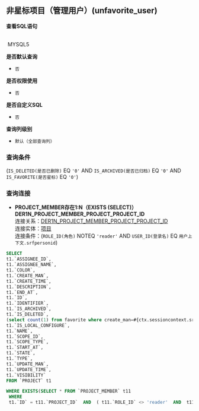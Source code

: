 ## 非星标项目（管理用户）(unfavorite_user) <!-- {docsify-ignore-all} -->



<p class="panel-title"><b>查看SQL语句</b></p>
<br>

<el-row>
&nbsp;<el-tag @click="MYSQL5 = true">MYSQL5</el-tag>
</el-row>

<br>
<p class="panel-title"><b>是否默认查询</b></p>

* `否`

<p class="panel-title"><b>是否权限使用</b></p>

* `否`

<p class="panel-title"><b>是否自定义SQL</b></p>

* `否`

<p class="panel-title"><b>查询列级别</b></p>

* `默认（全部查询列）`



### 查询条件

(`IS_DELETED(是否已删除)` EQ `'0'` AND `IS_ARCHIVED(是否已归档)` EQ `'0'` AND `IS_FAVORITE(是否星标)` EQ `'0'`)



### 查询连接
* **PROJECT_MEMBER存在1:N（EXISTS (SELECT)）DER1N_PROJECT_MEMBER_PROJECT_PROJECT_ID**<br>
连接关系：[DER1N_PROJECT_MEMBER_PROJECT_PROJECT_ID](der/DER1N_PROJECT_MEMBER_PROJECT_PROJECT_ID)<br>
连接实体：[项目](module/ProjMgmt/project)<br>
连接条件：(`ROLE_ID(角色)` NOTEQ `'reader'` AND `USER_ID(登录名)` EQ `用户上下文.srfpersonid`)<br>




<el-dialog v-model="MYSQL5" title="MYSQL5">

```sql
SELECT
t1.`ASSIGNEE_ID`,
t1.`ASSIGNEE_NAME`,
t1.`COLOR`,
t1.`CREATE_MAN`,
t1.`CREATE_TIME`,
t1.`DESCRIPTION`,
t1.`END_AT`,
t1.`ID`,
t1.`IDENTIFIER`,
t1.`IS_ARCHIVED`,
t1.`IS_DELETED`,
(select count(1) from favorite where create_man=#{ctx.sessioncontext.srfpersonid} and OWNER_ID=t1.`ID` ) AS `IS_FAVORITE`,
t1.`IS_LOCAL_CONFIGURE`,
t1.`NAME`,
t1.`SCOPE_ID`,
t1.`SCOPE_TYPE`,
t1.`START_AT`,
t1.`STATE`,
t1.`TYPE`,
t1.`UPDATE_MAN`,
t1.`UPDATE_TIME`,
t1.`VISIBILITY`
FROM `PROJECT` t1 

WHERE EXISTS(SELECT * FROM `PROJECT_MEMBER` t11 
 WHERE 
 t1.`ID` = t11.`PROJECT_ID`  AND  ( t11.`ROLE_ID` <> 'reader'  AND  t11.`USER_ID` = #{ctx.sessioncontext.srfpersonid} ) ) AND ( t1.`IS_DELETED` = 0  AND  t1.`IS_ARCHIVED` = 0  AND  (select count(1) from favorite where create_man=#{ctx.sessioncontext.srfpersonid} and OWNER_ID=t1.`ID` ) = '0' )
```

</el-dialog>

<script>
 const { createApp } = Vue
  createApp({
    data() {
      return {
                MYSQL5 : false
        
      }
    },
    methods: {
    }
  }).use(ElementPlus).mount('#app')
</script>